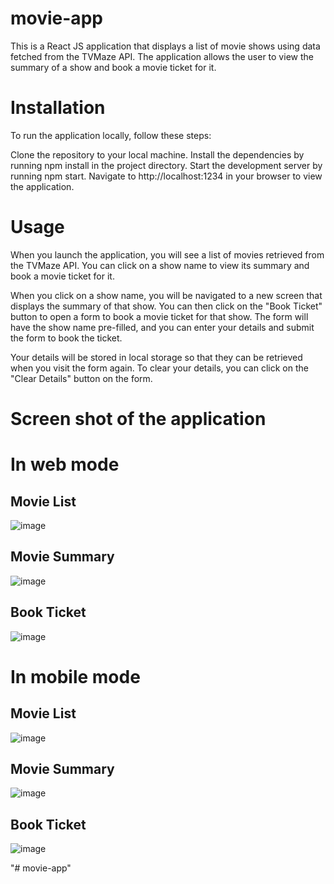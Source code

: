 # movie-app
This is a React JS application that displays a list of movie shows using data fetched from the TVMaze API. The application allows the user to view the summary of a show and book a movie ticket for it.

# Installation
To run the application locally, follow these steps:

Clone the repository to your local machine.
Install the dependencies by running npm install in the project directory.
Start the development server by running npm start.
Navigate to http://localhost:1234 in your browser to view the application.

# Usage
When you launch the application, you will see a list of movies retrieved from the TVMaze API. You can click on a show name to view its summary and book a movie ticket for it.

When you click on a show name, you will be navigated to a new screen that displays the summary of that show. You can then click on the "Book Ticket" button to open a form to book a movie ticket for that show. The form will have the show name pre-filled, and you can enter your details and submit the form to book the ticket.

Your details will be stored in local storage so that they can be retrieved when you visit the form again. To clear your details, you can click on the "Clear Details" button on the form.

# Screen shot of the application

# In web mode

## Movie List
![image](https://user-images.githubusercontent.com/100562135/236326402-affc0217-e346-4157-b7fe-82aeecf5623a.png)

## Movie Summary 
![image](https://user-images.githubusercontent.com/100562135/236326654-fa245dbc-c9f5-42db-98ca-7e8dd7b0ff6b.png)

## Book Ticket
![image](https://user-images.githubusercontent.com/100562135/236326809-30f9add7-ae2a-4d03-aafb-430d15e27f1a.png)

# In mobile mode

## Movie List
![image](https://user-images.githubusercontent.com/100562135/236327166-7561e6e5-ac1e-42e1-9993-19f69917a109.png)

## Movie Summary
![image](https://user-images.githubusercontent.com/100562135/236327611-4f6fcc62-fdfe-44c5-8d40-31330273cf07.png)

## Book Ticket
![image](https://user-images.githubusercontent.com/100562135/236327824-f67aab07-2a55-4656-b1fa-ab003f902770.png)


"# movie-app" 

